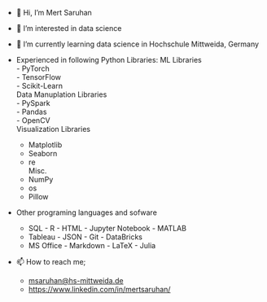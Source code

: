 - 👋 Hi, I’m Mert Saruhan
- 👀 I’m interested in data science 
- 🌱 I’m currently learning data science in Hochschule Mittweida, Germany
- Experienced in following Python Libraries:
    ML Libraries        
      - PyTorch           
      - TensorFlow        
      - Scikit-Learn                                        
    Data Manuplation Libraries        
      - PySpark                         
      - Pandas                          
      - OpenCV                       
    Visualization Libraries
    - Matplotlib                   
    - Seaborn                      
    - re                              
    Misc.
    - NumPy
    - os
    - Pillow
 
 - Other programing languages and sofware
   - SQL           - R            - HTML      - Jupyter Notebook      - MATLAB       
   - Tableau       - JSON         - Git       - DataBricks
   - MS Office     - Markdown     - LaTeX     - Julia
    
    
      
    
      
- 📫 How to reach me;
  - msaruhan@hs-mittweida.de
  - https://www.linkedin.com/in/mertsaruhan/

<!---
mertsaru/mertsaru is a ✨ special ✨ repository because its `README.md` (this file) appears on your GitHub profile.
You can click the Preview link to take a look at your changes.
--->

